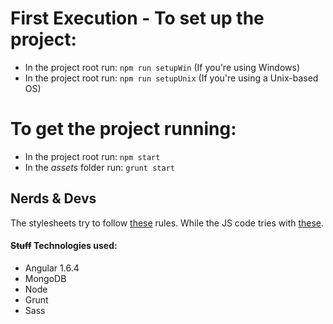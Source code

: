 # First Execution - To set up the project:

- In the project root run: ```npm run setupWin``` (If you're using Windows)
- In the project root run: ```npm run setupUnix``` (If you're using a Unix-based OS)

# To get the project running:

- In the project root run: ```npm start```
- In the _assets_ folder run: ```grunt start```

## Nerds & Devs

The stylesheets try to follow [these](https://github.com/airbnb/css) rules.
While the JS code tries with [these](http://jstherightway.org/).

#### ~~Stuff~~ Technologies used:

- Angular 1.6.4
- MongoDB
- Node
- Grunt
- Sass